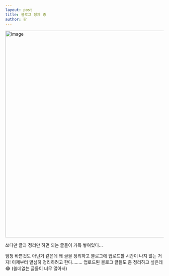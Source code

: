```yaml
---
layout: post
title: 블로그 정체 중
author: 팜
---
```


<img width="658" alt="image" src="https://github.com/lcqff/lcqff.github.io/assets/71930280/13c93ed2-ee49-4122-9651-da614031c942">

쓰다만 글과 정리만 하면 되는 글들이 가득 쌓여있다...

엄청 바쁜것도 아닌거 같은데
왜 글을 정리하고 블로그에 업로드할 시간이 나지 않는 거지!
이제부터 열심히 정리하려고 한다........
업로드된 블로그 글들도 좀 정리하고 싶은데😂 (쓸데없는 글들이 너무 많아서)